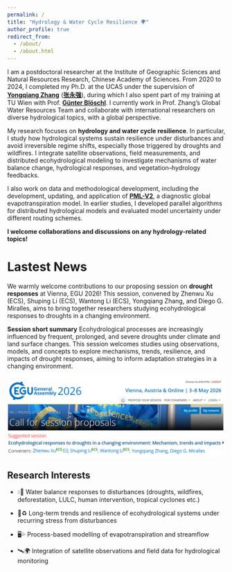 ```yaml
---
permalink: /
title: "Hydrology & Water Cycle Resilience 🌍"
author_profile: true
redirect_from: 
  - /about/
  - /about.html
---
```




I am a postdoctoral researcher at the Institute of Geographic Sciences and Natural Resources Research, Chinese Academy of Sciences. From 2020 to 2024, I completed my Ph.D. at the UCAS under the supervision of [**Yongqiang Zhang**](https://scholar.google.com/citations?user=t5iGFeAAAAAJ&hl=en&oi=ao) ([**张永强**](https://igsnrr.cas.cn/sourcedb/zw/zjrck/kygg/bjdbgc/201903/t20190327_5262230.html)), during which I also spent part of my training at TU Wien with Prof. [**Günter Blöschl**](https://www.waterresources.at/index.php?id=99). I currently work in Prof. Zhang’s Global Water Resources Team and collaborate with international researchers on diverse hydrological topics, with a global perspective.

My research focuses on **hydrology and water cycle resilience**. In particular, I study how hydrological systems sustain resilience under disturbances and avoid irreversible regime shifts, especially those triggered by droughts and wildfires. I integrate satellite observations, field measurements, and distributed ecohydrological modeling to investigate mechanisms of water balance change, hydrological responses, and vegetation–hydrology feedbacks.

I also work on data and methodological development, including the development, updating, and application of [**PML-V2**](https://developers.google.com/earth-engine/datasets/catalog/CAS_IGSNRR_PML_V2_v018), a diagnostic global evapotranspiration model. In earlier studies, I developed parallel algorithms for distributed hydrological models and evaluated model uncertainty under different routing schemes.

**I welcome collaborations and discussions on any hydrology-related topics!**

# Lastest News

We warmly welcome contributions to our proposing session on **drought responses** at Vienna, EGU 2026!
This session, convened by Zhenwu Xu (ECS), Shuping Li (ECS), Wantong Li (ECS), Yongqiang Zhang, and Diego G. Miralles, aims to bring together researchers studying ecohydrological responses to droughts in a changing environment.

**Session short summary**
Ecohydrological processes are increasingly influenced by frequent, prolonged, and severe droughts under climate and land surface changes. This session welcomes studies using observations, models, and concepts to explore mechanisms, trends, resilience, and impacts of drought responses, aiming to inform adaptation strategies in a changing environment.

![EGU2026 Session](images/about/EGU26.png)

## Research Interests

* 💧🌲 Water balance responses to disturbances (droughts, wildfires, deforestation, LULC, human intervention, tropical cyclones etc.)

* 🌱♻️ Long-term trends and resilience of ecohydrological systems under recurring stress from disturbances

* 🖥️💦 Process-based modelling of evapotranspiration and streamflow

* 🛰️🌍 Integration of satellite observations and field data for hydrological monitoring




